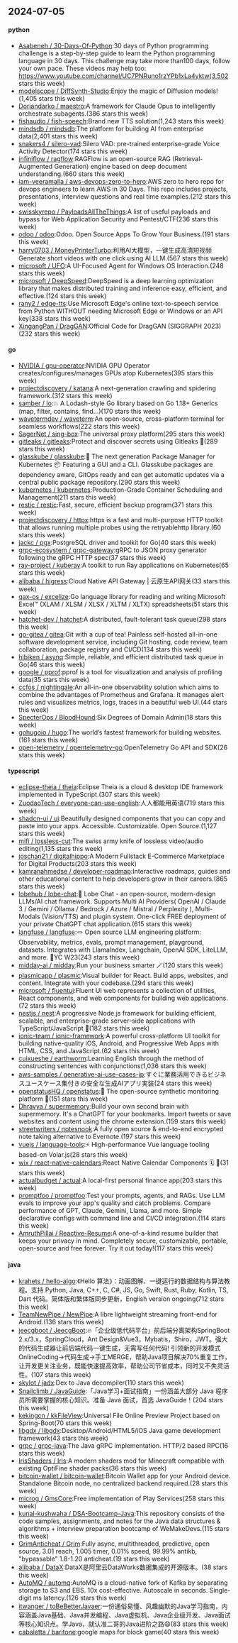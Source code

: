 ## 2024-07-05

#### python
* [Asabeneh / 30-Days-Of-Python](https://github.com/Asabeneh/30-Days-Of-Python):30 days of Python programming challenge is a step-by-step guide to learn the Python programming language in 30 days. This challenge may take more than100 days, follow your own pace. These videos may help too: https://www.youtube.com/channel/UC7PNRuno1rzYPb1xLa4yktw(3,502 stars this week)
* [modelscope / DiffSynth-Studio](https://github.com/modelscope/DiffSynth-Studio):Enjoy the magic of Diffusion models!(1,405 stars this week)
* [Doriandarko / maestro](https://github.com/Doriandarko/maestro):A framework for Claude Opus to intelligently orchestrate subagents.(386 stars this week)
* [fishaudio / fish-speech](https://github.com/fishaudio/fish-speech):Brand new TTS solution(1,243 stars this week)
* [mindsdb / mindsdb](https://github.com/mindsdb/mindsdb):The platform for building AI from enterprise data(2,401 stars this week)
* [snakers4 / silero-vad](https://github.com/snakers4/silero-vad):Silero VAD: pre-trained enterprise-grade Voice Activity Detector(174 stars this week)
* [infiniflow / ragflow](https://github.com/infiniflow/ragflow):RAGFlow is an open-source RAG (Retrieval-Augmented Generation) engine based on deep document understanding.(660 stars this week)
* [iam-veeramalla / aws-devops-zero-to-hero](https://github.com/iam-veeramalla/aws-devops-zero-to-hero):AWS zero to hero repo for devops engineers to learn AWS in 30 Days. This repo includes projects, presentations, interview questions and real time examples.(212 stars this week)
* [swisskyrepo / PayloadsAllTheThings](https://github.com/swisskyrepo/PayloadsAllTheThings):A list of useful payloads and bypass for Web Application Security and Pentest/CTF(236 stars this week)
* [odoo / odoo](https://github.com/odoo/odoo):Odoo. Open Source Apps To Grow Your Business.(191 stars this week)
* [harry0703 / MoneyPrinterTurbo](https://github.com/harry0703/MoneyPrinterTurbo):利用AI大模型，一键生成高清短视频 Generate short videos with one click using AI LLM.(567 stars this week)
* [microsoft / UFO](https://github.com/microsoft/UFO):A UI-Focused Agent for Windows OS Interaction.(248 stars this week)
* [microsoft / DeepSpeed](https://github.com/microsoft/DeepSpeed):DeepSpeed is a deep learning optimization library that makes distributed training and inference easy, efficient, and effective.(124 stars this week)
* [rany2 / edge-tts](https://github.com/rany2/edge-tts):Use Microsoft Edge's online text-to-speech service from Python WITHOUT needing Microsoft Edge or Windows or an API key(338 stars this week)
* [XingangPan / DragGAN](https://github.com/XingangPan/DragGAN):Official Code for DragGAN (SIGGRAPH 2023)(232 stars this week)

#### go
* [NVIDIA / gpu-operator](https://github.com/NVIDIA/gpu-operator):NVIDIA GPU Operator creates/configures/manages GPUs atop Kubernetes(395 stars this week)
* [projectdiscovery / katana](https://github.com/projectdiscovery/katana):A next-generation crawling and spidering framework.(312 stars this week)
* [samber / lo](https://github.com/samber/lo):💥 A Lodash-style Go library based on Go 1.18+ Generics (map, filter, contains, find...)(170 stars this week)
* [wavetermdev / waveterm](https://github.com/wavetermdev/waveterm):An open-source, cross-platform terminal for seamless workflows(222 stars this week)
* [SagerNet / sing-box](https://github.com/SagerNet/sing-box):The universal proxy platform(295 stars this week)
* [gitleaks / gitleaks](https://github.com/gitleaks/gitleaks):Protect and discover secrets using Gitleaks 🔑(289 stars this week)
* [glasskube / glasskube](https://github.com/glasskube/glasskube):🧊 The next generation Package Manager for Kubernetes 📦 Featuring a GUI and a CLI. Glasskube packages are dependency aware, GitOps ready and can get automatic updates via a central public package repository.(290 stars this week)
* [kubernetes / kubernetes](https://github.com/kubernetes/kubernetes):Production-Grade Container Scheduling and Management(211 stars this week)
* [restic / restic](https://github.com/restic/restic):Fast, secure, efficient backup program(371 stars this week)
* [projectdiscovery / httpx](https://github.com/projectdiscovery/httpx):httpx is a fast and multi-purpose HTTP toolkit that allows running multiple probes using the retryablehttp library.(60 stars this week)
* [jackc / pgx](https://github.com/jackc/pgx):PostgreSQL driver and toolkit for Go(40 stars this week)
* [grpc-ecosystem / grpc-gateway](https://github.com/grpc-ecosystem/grpc-gateway):gRPC to JSON proxy generator following the gRPC HTTP spec(37 stars this week)
* [ray-project / kuberay](https://github.com/ray-project/kuberay):A toolkit to run Ray applications on Kubernetes(65 stars this week)
* [alibaba / higress](https://github.com/alibaba/higress):Cloud Native API Gateway | 云原生API网关(33 stars this week)
* [qax-os / excelize](https://github.com/qax-os/excelize):Go language library for reading and writing Microsoft Excel™ (XLAM / XLSM / XLSX / XLTM / XLTX) spreadsheets(51 stars this week)
* [hatchet-dev / hatchet](https://github.com/hatchet-dev/hatchet):A distributed, fault-tolerant task queue(298 stars this week)
* [go-gitea / gitea](https://github.com/go-gitea/gitea):Git with a cup of tea! Painless self-hosted all-in-one software development service, including Git hosting, code review, team collaboration, package registry and CI/CD(134 stars this week)
* [hibiken / asynq](https://github.com/hibiken/asynq):Simple, reliable, and efficient distributed task queue in Go(46 stars this week)
* [google / pprof](https://github.com/google/pprof):pprof is a tool for visualization and analysis of profiling data(35 stars this week)
* [ccfos / nightingale](https://github.com/ccfos/nightingale):An all-in-one observability solution which aims to combine the advantages of Prometheus and Grafana. It manages alert rules and visualizes metrics, logs, traces in a beautiful web UI.(44 stars this week)
* [SpecterOps / BloodHound](https://github.com/SpecterOps/BloodHound):Six Degrees of Domain Admin(18 stars this week)
* [gohugoio / hugo](https://github.com/gohugoio/hugo):The world’s fastest framework for building websites.(161 stars this week)
* [open-telemetry / opentelemetry-go](https://github.com/open-telemetry/opentelemetry-go):OpenTelemetry Go API and SDK(26 stars this week)

#### typescript
* [eclipse-theia / theia](https://github.com/eclipse-theia/theia):Eclipse Theia is a cloud & desktop IDE framework implemented in TypeScript.(307 stars this week)
* [ZuodaoTech / everyone-can-use-english](https://github.com/ZuodaoTech/everyone-can-use-english):人人都能用英语(719 stars this week)
* [shadcn-ui / ui](https://github.com/shadcn-ui/ui):Beautifully designed components that you can copy and paste into your apps. Accessible. Customizable. Open Source.(1,127 stars this week)
* [mifi / lossless-cut](https://github.com/mifi/lossless-cut):The swiss army knife of lossless video/audio editing(1,135 stars this week)
* [joschan21 / digitalhippo](https://github.com/joschan21/digitalhippo):A Modern Fullstack E-Commerce Marketplace for Digital Products(203 stars this week)
* [kamranahmedse / developer-roadmap](https://github.com/kamranahmedse/developer-roadmap):Interactive roadmaps, guides and other educational content to help developers grow in their careers.(865 stars this week)
* [lobehub / lobe-chat](https://github.com/lobehub/lobe-chat):🤯 Lobe Chat - an open-source, modern-design LLMs/AI chat framework. Supports Multi AI Providers( OpenAI / Claude 3 / Gemini / Ollama / Bedrock / Azure / Mistral / Perplexity ), Multi-Modals (Vision/TTS) and plugin system. One-click FREE deployment of your private ChatGPT chat application.(615 stars this week)
* [langfuse / langfuse](https://github.com/langfuse/langfuse):🪢 Open source LLM engineering platform: Observability, metrics, evals, prompt management, playground, datasets. Integrates with LlamaIndex, Langchain, OpenAI SDK, LiteLLM, and more. 🍊YC W23(243 stars this week)
* [midday-ai / midday](https://github.com/midday-ai/midday):Run your business smarter 🪄(120 stars this week)
* [plasmicapp / plasmic](https://github.com/plasmicapp/plasmic):Visual builder for React. Build apps, websites, and content. Integrate with your codebase.(294 stars this week)
* [microsoft / fluentui](https://github.com/microsoft/fluentui):Fluent UI web represents a collection of utilities, React components, and web components for building web applications.(72 stars this week)
* [nestjs / nest](https://github.com/nestjs/nest):A progressive Node.js framework for building efficient, scalable, and enterprise-grade server-side applications with TypeScript/JavaScript 🚀(182 stars this week)
* [ionic-team / ionic-framework](https://github.com/ionic-team/ionic-framework):A powerful cross-platform UI toolkit for building native-quality iOS, Android, and Progressive Web Apps with HTML, CSS, and JavaScript.(62 stars this week)
* [cuixueshe / earthworm](https://github.com/cuixueshe/earthworm):Learning English through the method of constructing sentences with conjunctions(1,036 stars this week)
* [aws-samples / generative-ai-use-cases-jp](https://github.com/aws-samples/generative-ai-use-cases-jp):すぐに業務活用できるビジネスユースケース集付きの安全な生成AIアプリ実装(24 stars this week)
* [openstatusHQ / openstatus](https://github.com/openstatusHQ/openstatus):🏓 The open-source synthetic monitoring platform 🏓(151 stars this week)
* [Dhravya / supermemory](https://github.com/Dhravya/supermemory):Build your own second brain with supermemory. It's a ChatGPT for your bookmarks. Import tweets or save websites and content using the chrome extension.(159 stars this week)
* [streetwriters / notesnook](https://github.com/streetwriters/notesnook):A fully open source & end-to-end encrypted note taking alternative to Evernote.(197 stars this week)
* [vuejs / language-tools](https://github.com/vuejs/language-tools):⚡ High-performance Vue language tooling based-on Volar.js(28 stars this week)
* [wix / react-native-calendars](https://github.com/wix/react-native-calendars):React Native Calendar Components 🗓️ 📆(31 stars this week)
* [actualbudget / actual](https://github.com/actualbudget/actual):A local-first personal finance app(203 stars this week)
* [promptfoo / promptfoo](https://github.com/promptfoo/promptfoo):Test your prompts, agents, and RAGs. Use LLM evals to improve your app's quality and catch problems. Compare performance of GPT, Claude, Gemini, Llama, and more. Simple declarative configs with command line and CI/CD integration.(114 stars this week)
* [AmruthPillai / Reactive-Resume](https://github.com/AmruthPillai/Reactive-Resume):A one-of-a-kind resume builder that keeps your privacy in mind. Completely secure, customizable, portable, open-source and free forever. Try it out today!(117 stars this week)

#### java
* [krahets / hello-algo](https://github.com/krahets/hello-algo):《Hello 算法》：动画图解、一键运行的数据结构与算法教程。支持 Python, Java, C++, C, C#, JS, Go, Swift, Rust, Ruby, Kotlin, TS, Dart 代码。简体版和繁体版同步更新，English version ongoing(712 stars this week)
* [TeamNewPipe / NewPipe](https://github.com/TeamNewPipe/NewPipe):A libre lightweight streaming front-end for Android.(136 stars this week)
* [jeecgboot / JeecgBoot](https://github.com/jeecgboot/JeecgBoot):🔥「企业级低代码平台」前后端分离架构SpringBoot 2.x/3.x，SpringCloud，Ant Design&Vue3，Mybatis，Shiro，JWT。强大的代码生成器让前后端代码一键生成，无需写任何代码! 引领新的开发模式OnlineCoding->代码生成->手工MERGE，帮助Java项目解决70%重复工作，让开发更关注业务，既能快速提高效率，帮助公司节省成本，同时又不失灵活性。(107 stars this week)
* [skylot / jadx](https://github.com/skylot/jadx):Dex to Java decompiler(110 stars this week)
* [Snailclimb / JavaGuide](https://github.com/Snailclimb/JavaGuide):「Java学习+面试指南」一份涵盖大部分 Java 程序员所需要掌握的核心知识。准备 Java 面试，首选 JavaGuide！(204 stars this week)
* [kekingcn / kkFileView](https://github.com/kekingcn/kkFileView):Universal File Online Preview Project based on Spring-Boot(70 stars this week)
* [libgdx / libgdx](https://github.com/libgdx/libgdx):Desktop/Android/HTML5/iOS Java game development framework(43 stars this week)
* [grpc / grpc-java](https://github.com/grpc/grpc-java):The Java gRPC implementation. HTTP/2 based RPC(16 stars this week)
* [IrisShaders / Iris](https://github.com/IrisShaders/Iris):A modern shaders mod for Minecraft compatible with existing OptiFine shader packs(36 stars this week)
* [bitcoin-wallet / bitcoin-wallet](https://github.com/bitcoin-wallet/bitcoin-wallet):Bitcoin Wallet app for your Android device. Standalone Bitcoin node, no centralized backend required.(28 stars this week)
* [microg / GmsCore](https://github.com/microg/GmsCore):Free implementation of Play Services(258 stars this week)
* [kunal-kushwaha / DSA-Bootcamp-Java](https://github.com/kunal-kushwaha/DSA-Bootcamp-Java):This repository consists of the code samples, assignments, and notes for the Java data structures & algorithms + interview preparation bootcamp of WeMakeDevs.(115 stars this week)
* [GrimAnticheat / Grim](https://github.com/GrimAnticheat/Grim):Fully async, multithreaded, predictive, open source, 3.01 reach, 1.005 timer, 0.01% speed, 99.99% antikb, "bypassable" 1.8-1.20 anticheat.(19 stars this week)
* [alibaba / DataX](https://github.com/alibaba/DataX):DataX是阿里云DataWorks数据集成的开源版本。(38 stars this week)
* [AutoMQ / automq](https://github.com/AutoMQ/automq):AutoMQ is a cloud-native fork of Kafka by separating storage to S3 and EBS. 10x cost-effective. Autoscale in seconds. Single-digit ms latency.(126 stars this week)
* [itwanger / toBeBetterJavaer](https://github.com/itwanger/toBeBetterJavaer):一份通俗易懂、风趣幽默的Java学习指南，内容涵盖Java基础、Java并发编程、Java虚拟机、Java企业级开发、Java面试等核心知识点。学Java，就认准二哥的Java进阶之路😄(83 stars this week)
* [cabaletta / baritone](https://github.com/cabaletta/baritone):google maps for block game(40 stars this week)
